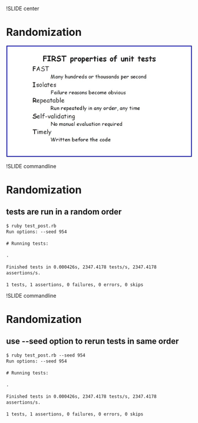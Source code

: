 !SLIDE center

# Randomization #

![FIRST](FIRST.jpg)

!SLIDE commandline

# Randomization #

## tests are run in a random order ##

	$ ruby test_post.rb
	Run options: --seed 954
	
	# Running tests:
	
	.
	
	Finished tests in 0.000426s, 2347.4178 tests/s, 2347.4178 assertions/s.
	
	1 tests, 1 assertions, 0 failures, 0 errors, 0 skips

!SLIDE commandline

# Randomization #

## use --seed option to rerun tests in same order ##

	$ ruby test_post.rb --seed 954
	Run options: --seed 954
	
	# Running tests:
	
	.
	
	Finished tests in 0.000426s, 2347.4178 tests/s, 2347.4178 assertions/s.
	
	1 tests, 1 assertions, 0 failures, 0 errors, 0 skips

